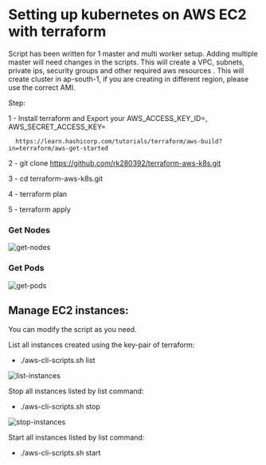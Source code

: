 # Setting up kubernetes on AWS EC2 with terraform

Script has been written for 1 master and multi worker setup. Adding multiple master will need changes in the scripts. This will create a VPC, subnets, private ips, security groups and other required aws resources . This will create cluster in ap-south-1, if you are creating in different region, please use the correct AMI.

Step:
   
   1 - Install terraform and Export your AWS_ACCESS_KEY_ID=, AWS_SECRET_ACCESS_KEY=

      https://learn.hashicorp.com/tutorials/terraform/aws-build?in=terraform/aws-get-started

   2 - git clone https://github.com/rk280392/terraform-aws-k8s.git

   3 - cd terraform-aws-k8s.git

   4 - terraform plan

   5 - terraform apply


### Get Nodes

![get-nodes](https://user-images.githubusercontent.com/43488291/192146590-4b202638-4b42-4ef1-9d13-432b2a8f5b7c.png)

### Get Pods

![get-pods](https://user-images.githubusercontent.com/43488291/192146605-8c6cf1e0-a4c3-444c-9db1-1888830f86a0.png)

## Manage EC2 instances:

   You can modify the script as you need.
 
   List all instances created using the key-pair of terraform:

   - ./aws-cli-scripts.sh list

   ![list-instances](https://user-images.githubusercontent.com/43488291/192146559-8f347304-1321-4c9a-9041-fb29ccde1a73.png)

   Stop all instances listed by list command:

   - ./aws-cli-scripts.sh stop

   ![stop-instances](https://user-images.githubusercontent.com/43488291/192146563-9069a4c1-8571-40fc-a073-caa0a3c1cdff.png)

   Start all instances listed by list command:

   - ./aws-cli-scripts.sh start
